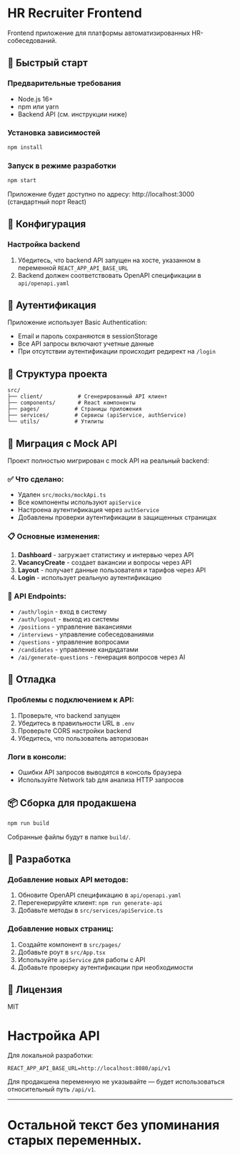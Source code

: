 # HR Recruiter Frontend

Frontend приложение для платформы автоматизированных HR-собеседований.

## 🚀 Быстрый старт

### Предварительные требования
- Node.js 16+ 
- npm или yarn
- Backend API (см. инструкции ниже)

### Установка зависимостей
```bash
npm install
```

### Запуск в режиме разработки
```bash
npm start
```

Приложение будет доступно по адресу: http://localhost:3000 (стандартный порт React)

## 🔧 Конфигурация

### Настройка backend
1. Убедитесь, что backend API запущен на хосте, указанном в переменной `REACT_APP_API_BASE_URL`
2. Backend должен соответствовать OpenAPI спецификации в `api/openapi.yaml`

## 🔐 Аутентификация

Приложение использует Basic Authentication:
- Email и пароль сохраняются в sessionStorage
- Все API запросы включают учетные данные
- При отсутствии аутентификации происходит редирект на `/login`

## 📁 Структура проекта

```
src/
├── client/           # Сгенерированный API клиент
├── components/       # React компоненты
├── pages/           # Страницы приложения
├── services/        # Сервисы (apiService, authService)
└── utils/           # Утилиты
```

## 🔄 Миграция с Mock API

Проект полностью мигрирован с mock API на реальный backend:

### ✅ Что сделано:
- Удален `src/mocks/mockApi.ts`
- Все компоненты используют `apiService`
- Настроена аутентификация через `authService`
- Добавлены проверки аутентификации в защищенных страницах

### 📋 Основные изменения:
1. **Dashboard** - загружает статистику и интервью через API
2. **VacancyCreate** - создает вакансии и вопросы через API
3. **Layout** - получает данные пользователя и тарифов через API
4. **Login** - использует реальную аутентификацию

### 🔧 API Endpoints:
- `/auth/login` - вход в систему
- `/auth/logout` - выход из системы
- `/positions` - управление вакансиями
- `/interviews` - управление собеседованиями
- `/questions` - управление вопросами
- `/candidates` - управление кандидатами
- `/ai/generate-questions` - генерация вопросов через AI

## 🐛 Отладка

### Проблемы с подключением к API:
1. Проверьте, что backend запущен
2. Убедитесь в правильности URL в `.env`
3. Проверьте CORS настройки backend
4. Убедитесь, что пользователь авторизован

### Логи в консоли:
- Ошибки API запросов выводятся в консоль браузера
- Используйте Network tab для анализа HTTP запросов

## 📦 Сборка для продакшена

```bash
npm run build
```

Собранные файлы будут в папке `build/`.

## 🤝 Разработка

### Добавление новых API методов:
1. Обновите OpenAPI спецификацию в `api/openapi.yaml`
2. Перегенерируйте клиент: `npm run generate-api`
3. Добавьте методы в `src/services/apiService.ts`

### Добавление новых страниц:
1. Создайте компонент в `src/pages/`
2. Добавьте роут в `src/App.tsx`
3. Используйте `apiService` для работы с API
4. Добавьте проверку аутентификации при необходимости

## 📄 Лицензия

MIT 

# Настройка API

Для локальной разработки:
```
REACT_APP_API_BASE_URL=http://localhost:8080/api/v1
```

Для продакшена переменную не указывайте — будет использоваться относительный путь `/api/v1`.

---

# Остальной текст без упоминания старых переменных. 